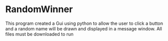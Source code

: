 # RandomWinner
This program created a Gui using python to allow the user to click a button and a random name will be drawn and displayed in a message window. All files must be downloaded to run

